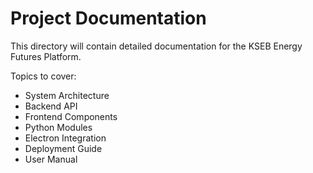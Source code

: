 # Project Documentation

This directory will contain detailed documentation for the KSEB Energy Futures Platform.

Topics to cover:
- System Architecture
- Backend API
- Frontend Components
- Python Modules
- Electron Integration
- Deployment Guide
- User Manual

